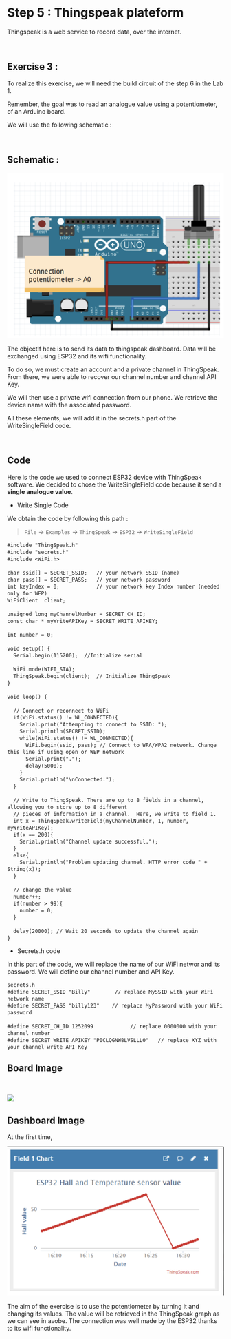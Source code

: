 # Step 5 : Thingspeak plateform

Thingspeak is a web service to record data, over the internet. 

<br>

## **Exercise 3 :**

To realize this exercise, we will need the build circuit of the step 6 in the Lab 1. 

Remember, the goal was to read an analogue value using a potentiometer, of an Arduino board. 

We will use the following schematic : 

<br>

## **Schematic :**

![](step5.png)

The objectif here is to send its data to thingspeak dashboard. Data will be exchanged using ESP32 and its wifi functionality.

To do so, we must create an account and a private channel in ThingSpeak. From there, we were able to recover our channel number and channel API Key.

We will then use a private wifi connection from our phone. We retrieve the device name with the associated password.

All these elements, we will add it in the secrets.h part of the WriteSingleField code. 

<br>

## **Code** 

Here is the code we used to connect ESP32 device with ThingSpeak software. 
We decided to chose the WriteSingleField code because it send a **single analogue value**.

- Write Single Code

We obtain the code by following this path :
<br>


> `File` -> `Examples` -> `ThingSpeak` -> `ESP32` -> `WriteSingleField`

``` 
#include "ThingSpeak.h"
#include "secrets.h"
#include <WiFi.h>

char ssid[] = SECRET_SSID;   // your network SSID (name) 
char pass[] = SECRET_PASS;   // your network password
int keyIndex = 0;            // your network key Index number (needed only for WEP)
WiFiClient  client;

unsigned long myChannelNumber = SECRET_CH_ID;
const char * myWriteAPIKey = SECRET_WRITE_APIKEY;

int number = 0;

void setup() {
  Serial.begin(115200);  //Initialize serial

  WiFi.mode(WIFI_STA);
  ThingSpeak.begin(client);  // Initialize ThingSpeak
}

void loop() {

  // Connect or reconnect to WiFi
  if(WiFi.status() != WL_CONNECTED){
    Serial.print("Attempting to connect to SSID: ");
    Serial.println(SECRET_SSID);
    while(WiFi.status() != WL_CONNECTED){
      WiFi.begin(ssid, pass); // Connect to WPA/WPA2 network. Change this line if using open or WEP network
      Serial.print(".");
      delay(5000);
    } 
    Serial.println("\nConnected.");
  }

  // Write to ThingSpeak. There are up to 8 fields in a channel, allowing you to store up to 8 different
  // pieces of information in a channel.  Here, we write to field 1.
  int x = ThingSpeak.writeField(myChannelNumber, 1, number, myWriteAPIKey);
  if(x == 200){
    Serial.println("Channel update successful.");
  }
  else{
    Serial.println("Problem updating channel. HTTP error code " + String(x));
  }

  // change the value
  number++;
  if(number > 99){
    number = 0;
  }

  delay(20000); // Wait 20 seconds to update the channel again
}

``` 
- Secrets.h code 

In this part of the code, we will replace the name of our WiFi networ and its password. We will define our channel number and API Key. 

``` 
secrets.h
#define SECRET_SSID "Billy"        // replace MySSID with your WiFi network name
#define SECRET_PASS "billy123"    // replace MyPassword with your WiFi password

#define SECRET_CH_ID 1252099            // replace 0000000 with your channel number
#define SECRET_WRITE_APIKEY "P0CLQGNW8LVSLLL0"   // replace XYZ with your channel write API Key

``` 

## **Board Image**
<br>

![](step5-irl.jpg)


## **Dashboard Image**

At the first time,

![](dashboard.png)

The aim of the exercise is to use the potentiometer by turning it and changing its values.
The value will be retrieved in the ThingSpeak graph as we can see in avobe.
The connection was well made by the ESP32 thanks to its wifi functionality.